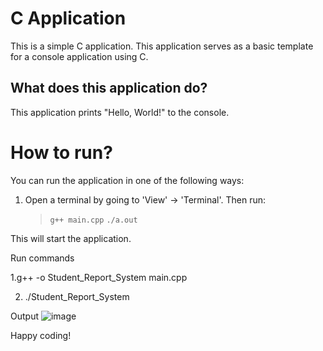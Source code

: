C Application
======================
This is a simple C application. This application serves as a basic template for a console application using C.

What does this application do?
-------------------------------
This application prints "Hello, World!" to the console.

# How to run?
You can run the application in one of the following ways:

1. Open a terminal by going to 'View' -> 'Terminal'. Then run:
    > `g++ main.cpp`
    > `./a.out`

This will start the application.

Run commands

1.g++ -o Student_Report_System main.cpp

2. ./Student_Report_System

Output
![image](https://github.com/user-attachments/assets/b4ab999c-5209-4f88-84db-4b033f6555c5)




Happy coding! 
